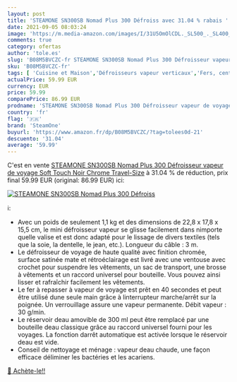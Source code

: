 ```yaml
---
layout: post
title: 'STEAMONE SN300SB Nomad Plus 300 Défroiss avec 31.04 % rabais '
date: 2021-09-05 08:03:24
image: 'https://m.media-amazon.com/images/I/31U5OmOlCDL._SL500_._SL400_.jpg'
comments: true
category: ofertas
author: 'tole.es'
slug: 'B08M5BVCZC-fr STEAMONE SN300SB Nomad Plus 300 Défroisseur vapeur de...'
sku: 'B08M5BVCZC-fr'
tags: [ 'Cuisine et Maison','Défroisseurs vapeur verticaux','Fers, centrales vapeur et accessoires','steamone', ]
actualPrice: 59.99 EUR
currency: EUR
price: 59.99
comparePrice: 86.99 EUR
prodname: 'STEAMONE SN300SB Nomad Plus 300 Défroisseur vapeur de voyage Soft Touch Noir  Chrome  Travel-Size'
country: 'fr'
flag: '🇫🇷'
brand: 'SteamOne'
buyurl: 'https://www.amazon.fr/dp/B08M5BVCZC/?tag=tolees0d-21'
descuento: '31.04'
average: '59.99'
---
```


C'est en vente [STEAMONE SN300SB Nomad Plus 300 Défroisseur vapeur de voyage Soft Touch Noir  Chrome  Travel-Size](https://www.amazon.fr/dp/B08M5BVCZC/?tag=tolees0d-21)  à  31.04 % de réduction, prix final  59.99 EUR (original: 86.99 EUR) ici:

[![STEAMONE SN300SB Nomad Plus 300 Défroiss](https://m.media-amazon.com/images/I/31U5OmOlCDL._SL500_._SL400_.jpg)](https://www.amazon.fr/dp/B08M5BVCZC/?tag=tolees0d-21)

ℹ️:

- Avec un poids de seulement 1,1 kg et des dimensions de 22,8 x 17,8 x 15,5 cm, le mini défroisseur vapeur se glisse facilement dans nimporte quelle valise et est donc adapté pour le lissage de divers textiles (tels que la soie, la dentelle, le jean, etc.). Longueur du câble : 3 m.
- Le défroisseur de voyage de haute qualité avec finition chromée, surface satinée mate et rétroéclairage est livré avec une ventouse avec crochet pour suspendre les vêtements, un sac de transport, une brosse à vêtements et un raccord universel pour bouteille. Vous pouvez ainsi lisser et rafraîchir facilement les vêtements.
- Le fer à repasser à vapeur de voyage est prêt en 40 secondes et peut être utilisé dune seule main grâce à linterrupteur marche/arrêt sur la poignée. Un verrouillage assure une vapeur permanente. Débit vapeur : 30 g/min.
- Le réservoir deau amovible de 300 ml peut être remplacé par une bouteille deau classique grâce au raccord universel fourni pour les voyages. La fonction darrêt automatique est activée lorsque le réservoir deau est vide.
- Conseil de nettoyage et ménage : vapeur deau chaude, une façon efficace déliminer les bactéries et les acariens.

[🛒 Achète-le!!](https://www.amazon.fr/dp/B08M5BVCZC/?tag=tolees0d-21)
